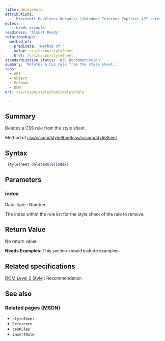 ```yaml
---
title: deleteRule
attributions:
  - 'Microsoft Developer Network: [[Windows Internet Explorer API reference](http://msdn.microsoft.com/en-us/library/ie/hh828809%28v=vs.85%29.aspx) Article]'
notes:
  - 'Needs example'
readiness: 'Almost Ready'
relationships:
  method_of:
    predicate: 'Method of '
    value: css/cssom/styleSheet
    href: /css/cssom/styleSheet
standardization_status: 'W3C Recommendation'
summary: 'Deletes a CSS rule from the style sheet.'
tags:
  - API
  - Object
  - Methods
  - DOM
uri: css/cssom/styleSheet/deleteRule

---
```

## <span>Summary</span>

Deletes a CSS rule from the style sheet.

Method of [css/cssom/styleSheet](/css/cssom/styleSheet)[css/cssom/styleSheet](/css/cssom/styleSheet)

## <span>Syntax</span>

``` js
 stylesheet.deleteRule(index);
```

## <span>Parameters</span>

### <span>index</span>

 Data-type
:   Number

 The index within the rule list for the style sheet of the rule to remove.

## <span>Return Value</span>

No return value

**Needs Examples**: This section should include examples.

## <span>Related specifications</span>

[DOM Level 2 Style](http://www.w3.org/TR/2000/REC-DOM-Level-2-Style-20001113/css.html)
:   Recommendation

## <span>See also</span>

### <span>Related pages (MSDN)</span>

-   `styleSheet`
-   `Reference`
-   `cssRules`
-   `insertRule`
